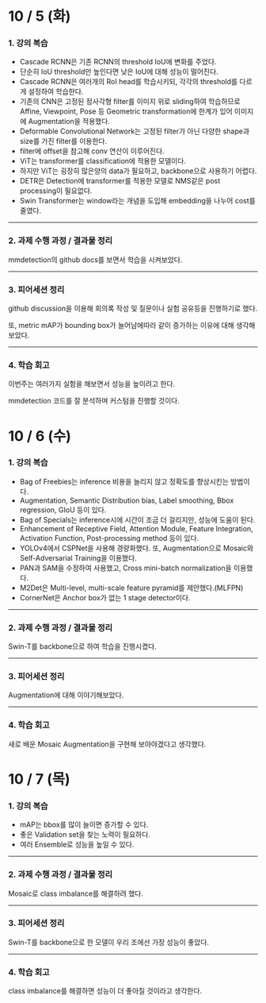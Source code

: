 # 10 / 5 (화)

### 1. 강의 복습

- Cascade RCNN은 기존 RCNN의 threshold IoU에 변화를 주었다.
- 단순히 IoU threshold만 높인다면 낮은 IoU에 대해 성능이 떨어진다.
- Cascade RCNN은 여러개의 RoI head를 학습시키되, 각각의 threshold를 다르게 설정하여 학습한다.
- 기존의 CNN은 고정된 정사각형 filter를 이미지 위로 sliding하여 학습하므로 Affine, Viewpoint, Pose 등 Geometric transformation에 한계가 있어 이미지에 Augmentation을 적용했다.
- Deformable Convolutional Network는 고정된 filter가 아닌 다양한 shape과 size를 가진 filter를 이용한다.
- filter에 offset을 참고해 conv 연산이 이루어진다.
- ViT는 transformer를 classification에 적용한 모델이다.
- 하지만 ViT는 굉장히 많은양의 data가 필요하고, backbone으로 사용하기 어렵다.
- DETR은 Detection에 transformer를 적용한 모델로 NMS같은 post processing이 필요없다.
- Swin Transformer는 window라는 개념을 도입해 embedding을 나누어 cost를 줄였다.

---

### 2. 과제 수행 과정 / 결과물 정리

mmdetection의 github docs를 보면서 학습을 시켜보았다.

---

### 3. 피어세션 정리

github discussion을 이용해 회의록 작성 및 질문이나 실험 공유등을 진행하기로 했다.

또, metric mAP가 bounding box가 늘어남에따라 같이 증가하는 이유에 대해 생각해 보았다.

---

### 4. 학습 회고

이번주는 여러가지 실험을 해보면서 성능을 높이려고 한다.

mmdetection 코드를 잘 분석하며 커스텀을 진행할 것이다.




# 10 / 6 (수)

### 1. 강의 복습

- Bag of Freebies는 inference 비용을 늘리지 않고 정확도를 향상시킨는 방법이다.
- Augmentation, Semantic Distribution bias, Label smoothing, Bbox regression, GIoU 등이 있다.
- Bag of Specials는 inference시에 시간이 조금 더 걸리지만, 성능에 도움이 된다.
- Enhancement of Receptive Field, Attention Module, Feature Integration, Activation Function, Post-processing method 등이 있다.
- YOLOv4에서 CSPNet을 사용해 경량화했다. 또, Augmentation으로 Mosaic와 Self-Adversarial Training을 이용했다.
- PAN과 SAM을 수정하여 사용했고, Cross mini-batch normalization을 이용했다.
- M2Det은 Multi-level, multi-scale feature pyramid를 제안했다.(MLFPN)
- CornerNet은 Anchor box가 없는 1 stage detector이다.

---

### 2. 과제 수행 과정 / 결과물 정리

Swin-T를 backbone으로 하여 학습을 진행시켰다.

---

### 3. 피어세션 정리

Augmentation에 대해 이야기해보았다.

---

### 4. 학습 회고

새로 배운 Mosaic Augmentation을 구현해 보아야겠다고 생각했다.



# 10 / 7 (목)

### 1. 강의 복습

- mAP는 bbox를 많이 늘이면 증가할 수 있다.
- 좋은 Validation set을 찾는 노력이 필요하다.
- 여러 Ensemble로 성능을 높일 수 있다.

---

### 2. 과제 수행 과정 / 결과물 정리

Mosaic로 class imbalance를 해결하려 했다.

---

### 3. 피어세션 정리

Swin-T를 backbone으로 한 모델이 우리 조에선 가장 성능이 좋았다.

---

### 4. 학습 회고

class imbalance를 해결하면 성능이 더 좋아질 것이라고 생각한다.